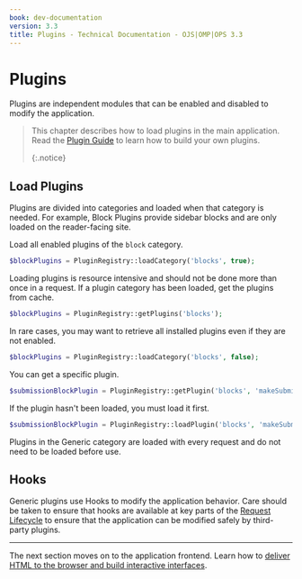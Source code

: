 ```yaml
---
book: dev-documentation
version: 3.3
title: Plugins - Technical Documentation - OJS|OMP|OPS 3.3
---
```


# Plugins

Plugins are independent modules that can be enabled and disabled to modify the application.

> This chapter describes how to load plugins in the main application. Read the [Plugin Guide](/dev/plugin-guide/en) to learn how to build your own plugins. 
> 
> {:.notice}

## Load Plugins

Plugins are divided into categories and loaded when that category is needed. For example, Block Plugins provide sidebar blocks and are only loaded on the reader-facing site.

Load all enabled plugins of the `block` category.

```php
$blockPlugins = PluginRegistry::loadCategory('blocks', true);
```

Loading plugins is resource intensive and should not be done more than once in a request. If a plugin category has been loaded, get the plugins from cache.

```php
$blockPlugins = PluginRegistry::getPlugins('blocks');
```

In rare cases, you may want to retrieve all installed plugins even if they are not enabled.

```php
$blockPlugins = PluginRegistry::loadCategory('blocks', false);
```

You can get a specific plugin.

```php
$submissionBlockPlugin = PluginRegistry::getPlugin('blocks', 'makeSubmission');
```

If the plugin hasn't been loaded, you must load it first.

```php
$submissionBlockPlugin = PluginRegistry::loadPlugin('blocks', 'makeSubmission');
```

Plugins in the Generic category are loaded with every request and do not need to be loaded before use.

## Hooks

Generic plugins use Hooks to modify the application behavior. Care should be taken to ensure that hooks are available at key parts of the [Request Lifecycle](./architecture-request) to ensure that the application can be modified safely by third-party plugins.

---

The next section moves on to the application frontend. Learn how to [deliver HTML to the browser and build interactive interfaces](./architecture-frontend).